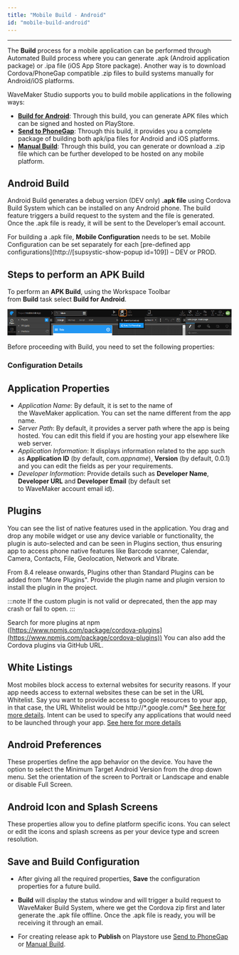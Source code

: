 ```yaml
---
title: "Mobile Build - Android"
id: "mobile-build-android"
---
```

---

The **Build** process for a mobile application can be performed through Automated Build process where you can generate .apk (Android application package) or .ipa file (iOS App Store package). Another way is to download Cordova/PhoneGap compatible .zip files to build systems manually for Android/iOS platforms.

WaveMaker Studio supports you to build mobile applications in the following ways:

- **[Build for Android](#android)**: Through this build, you can generate APK files which can be signed and hosted on PlayStore.
- [**Send to PhoneGap**](/learn/hybrid-mobile/mobile-build-phonegap/): Through this build, it provides you a complete package of building both apk/ipa files for Android and iOS platforms.
- **[Manual Build](/learn/hybrid-mobile/mobile-build-manual/)**: Through this build, you can generate or download a .zip file which can be further developed to be hosted on any mobile platform.

## Android Build

Android Build generates a debug version (DEV only) **.apk file** using Cordova Build System which can be installed on any Android phone. The build feature triggers a build request to the system and the file is generated. Once the .apk file is ready, it will be sent to the Developer’s email account.

For building a .apk file, **Mobile Configuration** needs to be set. Mobile Configuration can be set separately for each [pre-defined app configurations](http://[supsystic-show-popup id=109]) – DEV or PROD.

## Steps to perform an APK Build

To perform an **APK Build**, using the Workspace Toolbar from **Build** task select **Build for Android**.

[![](/learn/assets/mobile_build.png)](/learn/assets/mobile_build.png)

Before proceeding with Build, you need to set the following properties:

### Configuration Details

## Application Properties
- _Application Name_: By default, it is set to the name of the WaveMaker application. You can set the name different from the app name.
- _Server Path_: By default, it provides a server path where the app is being hosted. You can edit this field if you are hosting your app elsewhere like web server.
- _Application Information_: It displays information related to the app such as **Application ID** (by default, com._appname_), **Version** (by default, 0.0.1) and you can edit the fields as per your requirements.
- _Developer Information_: Provide details such as **Developer Name**, **Developer URL** and **Developer Email** (by default set to WaveMaker account email id).

## Plugins
You can see the list of native features used in the application. You drag and drop any mobile widget or use any device variable or functionality, the plugin is auto-selected and can be seen in Plugins section, thus ensuring app to access phone native features like Barcode scanner, Calendar, Camera, Contacts, File, Geolocation, Network and Vibrate.
        
From 8.4 release onwards, Plugins other than Standard Plugins can be added from "More Plugins". Provide the plugin name and plugin version to install the plugin in the project. 

:::note
If the custom plugin is not valid or deprecated, then the app may crash or fail to open. 
:::

Search for more plugins at npm ([https://www.npmjs.com/package/cordova-plugins](https://www.npmjs.com/package/cordova-plugins)) You can also add the Cordova plugins via GitHub URL.
        
## White Listings

Most mobiles block access to external websites for security reasons. If your app needs access to external websites these can be set in the URL Whitelist. Say you want to provide access to google resources to your app, in that case, the URL Whitelist would be http://\*.google.com/\* [See here for more details](https://github.com/apache/cordova-plugin-whitelist#navigation-whitelist). Intent can be used to specify any applications that would need to be launched through your app. [See here for more details](https://github.com/apache/cordova-plugin-whitelist#intent-whitelist)

## Android Preferences
These properties define the app behavior on the device. You have the option to select the Minimum Target Android Version from the drop down menu. Set the orientation of the screen to Portrait or Landscape and enable or disable Full Screen.

## Android Icon and Splash Screens
These properties allow you to define platform specific icons. You can select or edit the icons and splash screens as per your device type and screen resolution.

## Save and Build Configuration
    
- After giving all the required properties, **Save** the configuration properties for a future build.
- **Build** will display the status window and will trigger a build request to WaveMaker Build System, where we get the Cordova zip first and later generate the .apk file offline. Once the .apk file is ready, you will be receiving it through an email.

- For creating release apk to **Publish** on Playstore use [Send to PhoneGap](/learn/hybrid-mobile/mobile-build-phonegap/) or [Manual Build](/learn/hybrid-mobile/mobile-build-manual/).

